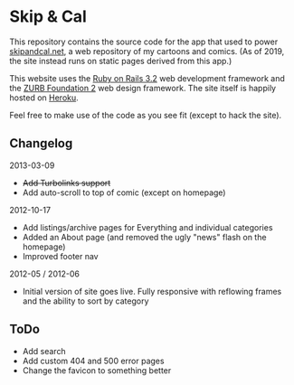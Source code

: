 Skip & Cal
==========

This repository contains the source code for the app that used to power [skipandcal.net](http://skipandcal.net), a web repository of my cartoons and comics. (As of 2019, the site instead runs on static pages derived from this app.)

This website uses the [Ruby on Rails 3.2](http://rubyonrails.org/) web development framework and the [ZURB Foundation 2](http://foundation.zurb.com/) web design framework. The site itself is happily hosted on [Heroku](http://www.heroku.com/).

Feel free to make use of the code as you see fit (except to hack the site).

Changelog
---------

2013-03-09
- <del>Add Turbolinks support</del>
- Add auto-scroll to top of comic (except on homepage)

2012-10-17

- Add listings/archive pages for Everything and individual categories
- Added an About page (and removed the ugly "news" flash on the homepage)
- Improved footer nav

2012-05 / 2012-06

- Initial version of site goes live. Fully responsive with reflowing frames and the ability to sort by category

ToDo
----

- Add search
- Add custom 404 and 500 error pages
- Change the favicon to something better
